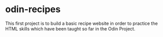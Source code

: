 # odin-recipes
This first project is to build a basic recipe website in order to practice the HTML skills which have been taught so far in the Odin Project.